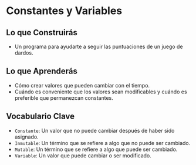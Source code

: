 # Constantes y Variables

## Lo que Construirás
- Un programa para ayudarte a seguir las puntuaciones de un juego de dardos.

## Lo que Aprenderás
- Cómo crear valores que pueden cambiar con el tiempo.
- Cuándo es conveniente que los valores sean modificables y cuándo es preferible que permanezcan constantes.

## Vocabulario Clave
- ``Constante``: Un valor que no puede cambiar después de haber sido asignado.
- ``Inmutable``: Un término que se refiere a algo que no puede ser cambiado.
- ``Mutable``: Un término que se refiere a algo que puede ser cambiado.
- ``Variable``: Un valor que puede cambiar o ser modificado.

